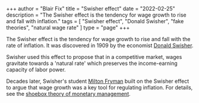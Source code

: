 +++
author = "Blair Fix"
title =  "Swisher effect"
date = "2022-02-25"
description = "The Swisher effect is the tendency for wage growth to rise and fall with inflation."
tags = [ "Swisher effect", "Donald Swisher", "fake theories", "natural wage rate" ]
type = "page"
+++

The Swisher effect is the tendency for wage growth to rise and fall with the rate of inflation. It was discovered in 1909 by the economist [Donald Swisher](https://sciencedesk.economicsfromthetopdown.com/satire/swisher/).

Swisher used this effect to propose that in a competitive market, wages gravitate towards a 'natural rate' which preserves the income-earning capacity of labor power.

Decades later, Swisher's student [Milton Fryman](https://sciencedesk.economicsfromthetopdown.com/satire/fryman/) built on the Swisher effect to argue that wage growth was a key tool for regulating inflation. For details, see the [shoebox theory of monetary management](https://sciencedesk.economicsfromthetopdown.com/satire/shoebox).
